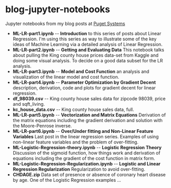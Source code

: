 # blog-jupyter-notebooks
Jupyter notebooks from my blog posts at [Puget Systems](https://www.pugetsystems.com/all_hpc.php)

- **ML-LR-part1.ipynb** -- **Introduction** to this series of posts about Linear Regression. I'm using this series as way to illustrate some of the key ideas of Machine Learning via a detailed analysis of Linear Regression.
- **ML-LR-part2.ipynb** -- **Getting and Evaluating Data** This notebook talks about pulling the King county house prices data-set from Kaggle and doing some visual analysis. To decide on a good data subset for the LR analysis.
- **ML-LR-part3.ipynb** -- **Model and Cost Function** an analysis and visualization of the linear model and cost function.
- **ML-LR-part4.ipynb** -- **Parameter Optimization by Gradient Decent** description, derivation, code and plots for gradient decent for linear regression.
- **df_98039.csv** -- King county house sales data for zipcode 98039, price and sqft_living.
- **kc_house_data.csv** -- King county house sales data, full.
- **ML-LR-part5.ipynb** -- **Vectorization and Matrix Equations** Derivation of the matrix equations including the gradient derivation and solution with the Moore-Penrose inverse.
- **ML-LR-part6.ipynb** -- **Over/Under fitting and Non-Linear Feature Variables** Last post in the linear regression series. Examples of using non-linear feature variables and the problem of over-fitting.
- **ML-Logistic-Regression-theory.ipynb** -- **Logistic Regression Theory** Discussion of the sigmoid function, how things work and derivation of equations including the gradient of the cost function in matrix form.
- **ML-Logistic-Regression-Regularization.ipynb** -- **Logistic and Linear Regression Regularization** Regularization to avoid over-fitting.
- **CHDAGE.zip** Data set of presence or absence of coronary heart disease by age. One of the Logistic Regression examples ...
